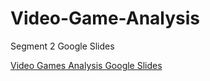 # Video-Game-Analysis

Segment 2 Google Slides 

[Video Games Analysis Google Slides](https://docs.google.com/presentation/d/1yCDlBEnNzUETAqg6hw0UhwyvKmxIxOfuXmUYwiyt2jw/edit?usp=sharing)
